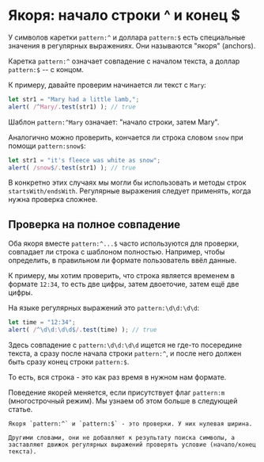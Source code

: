 # Якоря: начало строки ^ и конец $

У символов каретки `pattern:^` и доллара `pattern:$` есть специальные значения в регулярных выражениях. Они называются "якоря" (anchors).

Каретка `pattern:^` означает совпадение с началом текста, а доллар `pattern:$` -- с концом.

К примеру, давайте проверим начинается ли текст с `Mary`:

```js run
let str1 = "Mary had a little lamb,";
alert( /^Mary/.test(str1) ); // true
```

Шаблон `pattern:^Mary` означает: "начало строки, затем Mary".

Аналогично можно проверить, кончается ли строка словом `snow` при помощи `pattern:snow$`:

```js run
let str1 = "it's fleece was white as snow";
alert( /snow$/.test(str1) ); // true
```

В конкретно этих случаях мы могли бы использовать и методы строк `startsWith/endsWith`. Регулярные выражения следует применять, когда нужна проверка сложнее.

## Проверка на полное совпадение

Оба якоря вместе `pattern:^...$` часто используются для проверки, совпадает ли строка с шаблоном полностью. Например, чтобы определить, в правильном ли формате пользователь ввёл данные.

К примеру, мы хотим проверить, что строка является временем в формате `12:34`, то есть две цифры, затем двоеточие, затем ещё две цифры.

На языке регулярных выражений это `pattern:\d\d:\d\d`:

```js run
let time = "12:34";
alert( /^\d\d:\d\d$/.test(time) ); // true
```

Здесь совпадение с `pattern:\d\d:\d\d` ищется не где-то посередине текста, а сразу после начала строки `pattern:^`, и после него должен быть сразу конец строки `pattern:$`.

То есть, вся строка - это как раз время в нужном нам формате.

Поведение якорей меняется, если присутствует флаг `pattern:m` (многострочный режим). Мы узнаем об этом больше в следующей статье.

```smart header="У якорей нулевая длина"
Якоря `pattern:^` и `pattern:$` - это проверки. У них нулевая ширина.

Другими словами, они не добавляют к результату поиска символы, а заставляют движок регулярных выражений проверять условие (начало/конец текста).
```
